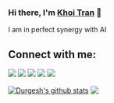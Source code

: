 ### Hi there, I'm [Khoi Tran](https://khoitran2003.github.io/) 👋

I am in perfect synergy with AI
## Connect with me:

<p align = "center">

[<img src="https://img.shields.io/badge/Resume-4285F4?style=for-the-badge&logo=google-drive&logoColor=white" />](https://drive.google.com/file/d/1gRLjrd764XoxKIWPu_khTVimXgPNV-Mg/view?usp=sharing)
[<img src="https://img.shields.io/badge/Facebook-1877F2?style=for-the-badge&logo=facebook&logoColor=white" />](https://www.facebook.com/khoi.tran.8325/)
[<img src="https://img.shields.io/badge/LinkedIn-0077B5?style=for-the-badge&logo=linkedin&logoColor=white" />](https://www.linkedin.com/in/khoi-tran-909246262/)
[<img src="https://img.shields.io/badge/Kaggle-20BEFF?style=for-the-badge&logo=kaggle&logoColor=white" />](https://www.kaggle.com/khoianhh)
[<img src="https://img.shields.io/badge/Hugging%20Face-FFAE1A?style=for-the-badge&logo=huggingface&logoColor=white" />](https://huggingface.co/khoitda)

</p>

<a href="https://github.com/anuraghazra/github-readme-stats"><img align="center" src="https://github-readme-stats.vercel.app/api?username=khoitran2003&show_icons=true&include_all_commits=true&theme=dracula&hide_border=true" alt="Durgesh's github stats" /></a>
<a href="https://github.com/anuraghazra/github-readme-stats"><img align="center" src="https://github-readme-stats.vercel.app/api/top-langs/?username=khoitran2003&layout=compact&theme=dracula&hide_border=true" /></a>

